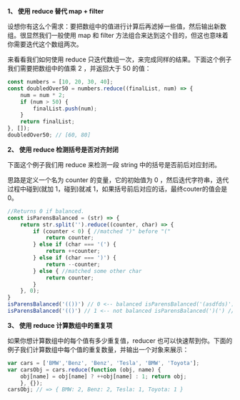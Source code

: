 **1、 使用 reduce 替代 map + filter**

设想你有这么个需求：要把数组中的值进行计算后再滤掉一些值，然后输出新数组。很显然我们一般使用 map 和 filter 方法组合来达到这个目的，但这也意味着你需要迭代这个数组两次。

来看看我们如何使用 reduce 只迭代数组一次，来完成同样的结果。下面这个例子我们需要把数组中的值乘 2 ，并返回大于 50 的值：

```typescript
const numbers = [10, 20, 30, 40];
const doubledOver50 = numbers.reduce((finalList, num) => {
    num = num * 2;
    if (num > 50) {
        finalList.push(num);
    }
    return finalList;
}, []);
doubledOver50; // [60, 80]

```

**2、 使用 reduce 检测括号是否对齐封闭**

下面这个例子我们用 reduce 来检测一段 string 中的括号是否前后对应封闭。

思路是定义一个名为 counter 的变量，它的初始值为 0 ，然后迭代字符串，迭代过程中碰到(就加 1，碰到)就减 1，如果括号前后对应的话，最终couter的值会是 0。

```typescript
//Returns 0 if balanced.
const isParensBalanced = (str) => {
    return str.split('').reduce((counter, char) => {
        if (counter < 0) { //matched ")" before "("
            return counter;
        } else if (char === '(') {
            return ++counter;
        } else if (char === ')') {
            return --counter;
        } else { //matched some other char
            return counter;
        }
    }, 0);
}
isParensBalanced('(())') // 0 <-- balanced isParensBalanced('(asdfds)') //0 <-- balanced
isParensBalanced('(()') // 1 <-- not balanced isParensBalanced(')(') // -1 <-- not balanced
```

**3、 使用 reduce 计算数组中的重复项**

如果你想计算数组中的每个值有多少重复值，reducer 也可以快速帮到你。下面的例子我们计算数组中每个值的重复数量，并输出一个对象来展示：

```typescript
var cars = ['BMW','Benz', 'Benz', 'Tesla', 'BMW', 'Toyota']; 
var carsObj = cars.reduce(function (obj, name) {
    obj[name] = obj[name] ? ++obj[name] : 1; return obj;
    }, {}); 
carsObj; // => { BMW: 2, Benz: 2, Tesla: 1, Toyota: 1 }
```


